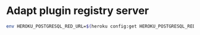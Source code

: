 # Adapt plugin registry server

```sh
env HEROKU_POSTGRESQL_RED_URL=$(heroku config:get HEROKU_POSTGRESQL_RED_URL -a adapt-bower-repository) ADMIN_REPO=https://github.com/adaptlearning/adapt_framework USER_AGENT=adapt-bower-repository PORT=5000 GITHUB_TOKEN= node index.js
```
